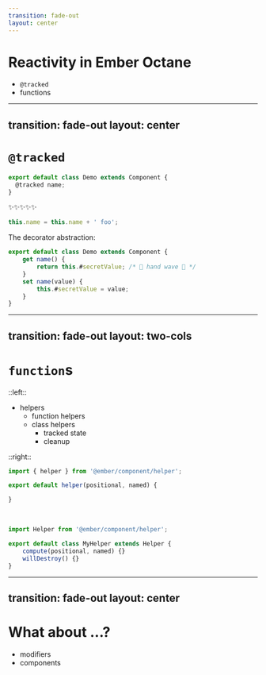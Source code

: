 ```yaml
---
transition: fade-out
layout: center
---
```


# Reactivity in Ember Octane

<ul class="display-list">
    <li v-click="1"><code>@tracked</code></li>
    <li v-click="2">functions</li>
</ul>


<!-- 

With the introduction of Ember's first edition, Octane, a new Reactivity system was introduced.

"tracked properties"

By the end of the 3-ex series, leading up to v4, we had **two* user-facing reactive primitives 

!! click 

at tracked 

!! click 

functions

-->


---
transition: fade-out
layout: center
---

# `@tracked` 

```js
export default class Demo extends Component {
  @tracked name;
}
```

<div v-click>

✨✨✨✨✨

```js 
this.name = this.name + ' foo';
```

The decorator abstraction:

```js
export default class Demo extends Component {
    get name() {
        return this.#secretValue; /* 👋 hand wave 👋 */
    }
    set name(value) {
        this.#secretValue = value;
    }
}
```

</div>

<!-- 

 In Ember Octane, it was assumed that all reactive state, 
 "root state" (the very root of what auto-tracking pulled on),  
 would exist on a property in class instance, 
 which could then be decorated with the @tracked decorator. 

 !! click

 This use of a decorator allows for a hidden getter and setter 
 so that the reactivity system can operate 
 while still allowing "native property getting and setting" 
 (e.g.: without Ember.get and Ember.set).

-->



---
transition: fade-out
layout: two-cols
---

# `function`s 

::left::

<ul class="display-list">
    <li v-click="1">
        helpers
        <ul class="display-list">
            <li v-click="2">function helpers</li>
            <li v-click="3">
                class helpers
                <ul class="display-list">
                    <li v-click="4">tracked state</li>
                    <li v-click="5">cleanup</li>
                </ul>
            </li>
        </ul>
    </li>
</ul>

::right::

<div v-click>

```js 
import { helper } from '@ember/component/helper';

export default helper(positional, named) {

}
```

</div>
<br>
<div v-click>

```js 
import Helper from '@ember/component/helper';

export default class MyHelper extends Helper {
    compute(positional, named) {}
    willDestroy() {} 
}
```

</div>

<!-- 

In Ember Octane and before, 

!!click 

functions were called "helpers". 

It wasn't until ember-source@4.5 that plain functions became supported as a reactive primitive without the polyfill. 

However, "helpers", (now called "classic helpers") 
had two implementations: 

!!click

a simpler function-based version, 

!! click

and class-based version. 

These both required framework-specific abstractions to use and build, 

but the class-based version of these classic helpers 
had cleanup capabilities (albeit, awkwardly, via inheritance).

-->

---
transition: fade-out
layout: center
---

# What about ...?

<ul class="display-list">
    <li v-click="1">modifiers</li>
    <li v-click="2">components</li>
</ul>

<!-- 

What about...?

!! click 

modifiers

!! click 

or components?

We'll come back to these later, but when Octane was released, 
ergonomic modifiers in user-land were not yet available.

Of course, we have a library to help out now, but 
anyway, -- keep the concept of modifiers in the back of your head.


For components, I am going to propose that those are not primitives at all.

_stand by_.

-->
